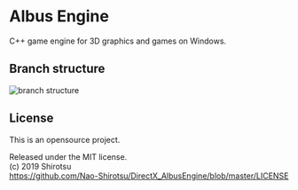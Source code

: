 # Albus Engine

C++ game engine for 3D graphics and games on Windows.

## Branch structure

![branch structure](https://i.imgur.com/I2oiYGA.png)

## License

This is an opensource project.

Released under the MIT license.   
(c) 2019 Shirotsu   
https://github.com/Nao-Shirotsu/DirectX_AlbusEngine/blob/master/LICENSE